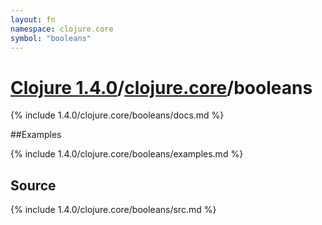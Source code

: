 ```yaml
---
layout: fn
namespace: clojure.core
symbol: "booleans"
---
```


# [Clojure 1.4.0](../../)/[clojure.core](../)/booleans

{% include 1.4.0/clojure.core/booleans/docs.md %}

##Examples

{% include 1.4.0/clojure.core/booleans/examples.md %}
## Source
{% include 1.4.0/clojure.core/booleans/src.md %}

